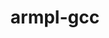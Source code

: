 ---
title: "armpl-gcc"
layout: cache
categories: [package, develop-2024-10-13]
meta: {"versions": ["24.04"], "compilers": ["gcc@=12.3.0"], "oss": ["amzn2"], "platforms": ["linux"], "targets": ["neoverse_n1", "neoverse_v1"], "stacks": ["aws-pcluster-neoverse_v1", "root"], "num_specs": 2, "num_specs_by_stack": {"root": 2, "aws-pcluster-neoverse_v1": 2}}
spec_details: [{"hash": "vj72yh6knajbi6j5u2ip7wy7wigziyyi", "compiler": "gcc@=12.3.0", "versions": ["24.04"], "os": "amzn2", "platform": "linux", "target": "neoverse_n1", "variants": ["build_system=generic", "~ilp64", "+shared", "threads=none"], "stacks": ["root", "aws-pcluster-neoverse_v1"], "size": "-", "tarball": "https://binaries.spack.io/develop-2024-10-13/build_cache/linux-amzn2-neoverse_n1/gcc-12.3.0/armpl-gcc-24.04/linux-amzn2-neoverse_n1-gcc-12.3.0-armpl-gcc-24.04-vj72yh6knajbi6j5u2ip7wy7wigziyyi.spack"}, {"hash": "trnan7vsojb464q3u3usjrchc7tmukhl", "compiler": "gcc@=12.3.0", "versions": ["24.04"], "os": "amzn2", "platform": "linux", "target": "neoverse_v1", "variants": ["build_system=generic", "~ilp64", "+shared", "threads=none"], "stacks": ["root", "aws-pcluster-neoverse_v1"], "size": "-", "tarball": "https://binaries.spack.io/develop-2024-10-13/build_cache/linux-amzn2-neoverse_v1/gcc-12.3.0/armpl-gcc-24.04/linux-amzn2-neoverse_v1-gcc-12.3.0-armpl-gcc-24.04-trnan7vsojb464q3u3usjrchc7tmukhl.spack"}]
---